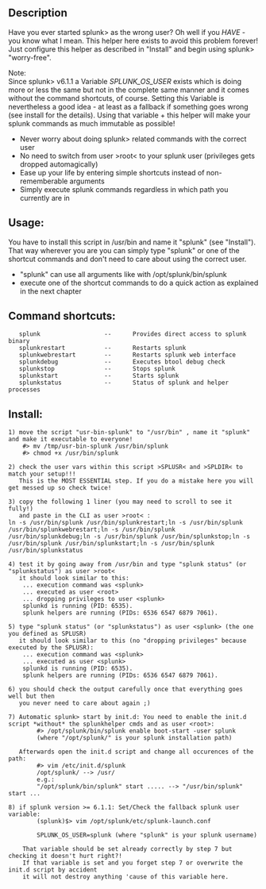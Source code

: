 ## Description

   Have you ever started splunk> as the wrong user? Oh well if you *HAVE* - you know what I
   mean. This helper here exists to avoid this problem forever! 
   Just configure this helper as described in "Install" and begin using splunk> "worry-free".

   Note:   
   Since splunk> v6.1.1 a Variable *SPLUNK_OS_USER* exists which is doing more or less the same
   but not in the complete same manner and it comes without the command shortcuts, of course.
   Setting this Variable is nevertheless a good idea - at least as a fallback if something goes wrong
   (see install for the details). Using that variable + this helper will make your splunk commands
   as much immutable as possible!

- Never worry about doing splunk> related commands with the correct user
- No need to switch from user >root< to your splunk user (privileges gets dropped automagically)
- Ease up your life by entering simple shortcuts instead of non-rememberable arguments
- Simply execute splunk commands regardless in which path you currently are in

## Usage:

   You have to install this script in /usr/bin and name it "splunk" (see "Install"). That way wherever
   you are you can simply type "splunk" or one of the shortcut commands and don't need to care
   about using the correct user.

- "splunk" can use all arguments like with /opt/splunk/bin/splunk
- execute one of the shortcut commands to do a quick action as explained in the next chapter

## Command shortcuts:

       splunk                  --      Provides direct access to splunk binary
       splunkrestart           --      Restarts splunk
       splunkwebrestart        --      Restarts splunk web interface
       splunkdebug             --      Executes btool debug check
       splunkstop              --      Stops splunk
       splunkstart             --      Starts splunk
       splunkstatus            --      Status of splunk and helper processes

## Install:

	1) move the script "usr-bin-splunk" to "/usr/bin" , name it "splunk" and make it executable to everyone!
		#> mv /tmp/usr-bin-splunk /usr/bin/splunk
		#> chmod +x /usr/bin/splunk
		
	2) check the user vars within this script >SPLUSR< and >SPLDIR< to match your setup!!!
	   This is the MOST ESSENTIAL step. If you do a mistake here you will get messed up so check twice!
	   
	3) copy the following 1 liner (you may need to scroll to see it fully!) 
	   and paste in the CLI as user >root< :
	ln -s /usr/bin/splunk /usr/bin/splunkrestart;ln -s /usr/bin/splunk /usr/bin/splunkwebrestart;ln -s /usr/bin/splunk /usr/bin/splunkdebug;ln -s /usr/bin/splunk /usr/bin/splunkstop;ln -s /usr/bin/splunk /usr/bin/splunkstart;ln -s /usr/bin/splunk /usr/bin/splunkstatus
	
	4) test it by going away from /usr/bin and type "splunk status" (or "splunkstatus") as user >root<
	   it should look similar to this:
		... execution command was <splunk>
		... executed as user <root>
		... dropping privileges to user <splunk>
		splunkd is running (PID: 6535).
		splunk helpers are running (PIDs: 6536 6547 6879 7061).
		
	5) type "splunk status" (or "splunkstatus") as user <splunk> (the one you defined as SPLUSR)
	   it should look similar to this (no "dropping privileges" because executed by the SPLUSR):
		... execution command was <splunk>
		... executed as user <splunk>
		splunkd is running (PID: 6535).
		splunk helpers are running (PIDs: 6536 6547 6879 7061).
		
	6) you should check the output carefully once that everything goes well but then
	   you never need to care about again ;)
       
    7) Automatic splunk> start by init.d: You need to enable the init.d script *without* the splunkhelper cmds and as user <root>:
            #> /opt/splunk/bin/splunk enable boot-start -user splunk
            (where "/opt/splunk/" is your splunk installation path)
       
       Afterwards open the init.d script and change all occurences of the path:
            #> vim /etc/init.d/splunk
            /opt/splunk/ --> /usr/
            e.g.:
            "/opt/splunk/bin/splunk" start ..... --> "/usr/bin/splunk" start ...
    
    8) if splunk version >= 6.1.1: Set/Check the fallback splunk user variable:
            (splunk)$> vim /opt/splunk/etc/splunk-launch.conf
            
            SPLUNK_OS_USER=splunk (where "splunk" is your splunk username)
            
        That variable should be set already correctly by step 7 but checking it doesn't hurt right?!
        If that variable is set and you forget step 7 or overwrite the init.d script by accident
        it will not destroy anything 'cause of this variable here.
        